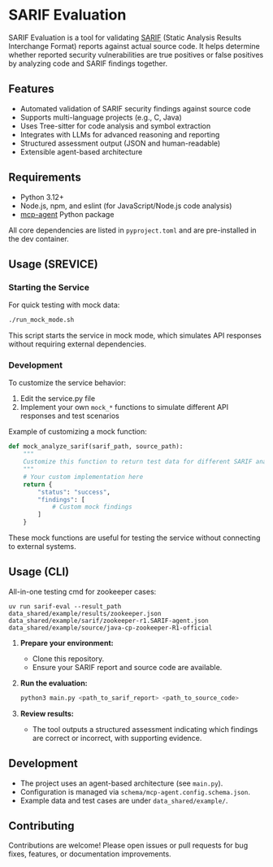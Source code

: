 # SARIF Evaluation

SARIF Evaluation is a tool for validating [SARIF](https://sarifweb.azurewebsites.net/) (Static Analysis Results Interchange Format) reports against actual source code. It helps determine whether reported security vulnerabilities are true positives or false positives by analyzing code and SARIF findings together.

## Features

- Automated validation of SARIF security findings against source code
- Supports multi-language projects (e.g., C, Java)
- Uses Tree-sitter for code analysis and symbol extraction
- Integrates with LLMs for advanced reasoning and reporting
- Structured assessment output (JSON and human-readable)
- Extensible agent-based architecture

## Requirements

- Python 3.12+
- Node.js, npm, and eslint (for JavaScript/Node.js code analysis)
- [mcp-agent](https://pypi.org/project/mcp-agent/) Python package

All core dependencies are listed in `pyproject.toml` and are pre-installed in the dev container.

## Usage (SREVICE)

### Starting the Service

For quick testing with mock data:

```bash
./run_mock_mode.sh
```

This script starts the service in mock mode, which simulates API responses without requiring external dependencies.

### Development

To customize the service behavior:

1. Edit the service.py file
2. Implement your own `mock_*` functions to simulate different API responses and test scenarios

Example of customizing a mock function:

```python
def mock_analyze_sarif(sarif_path, source_path):
    """
    Customize this function to return test data for different SARIF analysis scenarios
    """
    # Your custom implementation here
    return {
        "status": "success",
        "findings": [
            # Custom mock findings
        ]
    }
```

These mock functions are useful for testing the service without connecting to external systems.


## Usage (CLI)

All-in-one testing cmd for zookeeper cases: 

```
uv run sarif-eval --result_path data_shared/example/results/zookeeper.json data_shared/example/sarif/zookeeper-r1.SARIF-agent.json data_shared/example/source/java-cp-zookeeper-R1-official
```

1. **Prepare your environment:**
   - Clone this repository.
   - Ensure your SARIF report and source code are available.

2. **Run the evaluation:**
   ```bash
   python3 main.py <path_to_sarif_report> <path_to_source_code>
   ```

3. **Review results:**
   - The tool outputs a structured assessment indicating which findings are correct or incorrect, with supporting evidence.

## Development

- The project uses an agent-based architecture (see `main.py`).
- Configuration is managed via `schema/mcp-agent.config.schema.json`.
- Example data and test cases are under `data_shared/example/`.

## Contributing

Contributions are welcome! Please open issues or pull requests for bug fixes, features, or documentation improvements.

